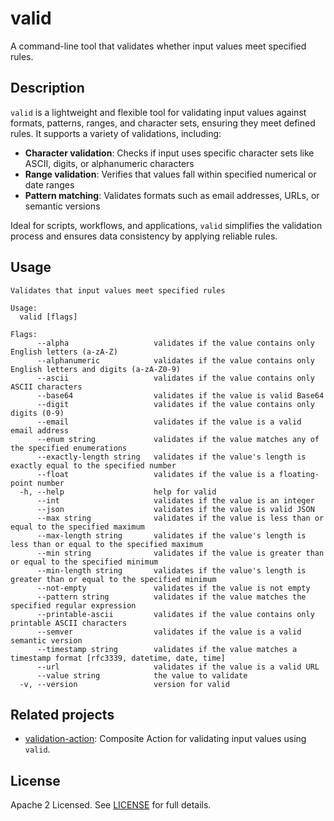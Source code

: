 # valid

A command-line tool that validates whether input values meet specified rules.

## Description

`valid` is a lightweight and flexible tool for validating input values against formats, patterns, ranges, and character sets, ensuring they meet defined rules.
It supports a variety of validations, including:

- **Character validation**: Checks if input uses specific character sets like ASCII, digits, or alphanumeric characters
- **Range validation**: Verifies that values fall within specified numerical or date ranges
- **Pattern matching**: Validates formats such as email addresses, URLs, or semantic versions

Ideal for scripts, workflows, and applications, `valid` simplifies the validation process and ensures data consistency by applying reliable rules.

## Usage

```shell
Validates that input values meet specified rules

Usage:
  valid [flags]

Flags:
      --alpha                   validates if the value contains only English letters (a-zA-Z)
      --alphanumeric            validates if the value contains only English letters and digits (a-zA-Z0-9)
      --ascii                   validates if the value contains only ASCII characters
      --base64                  validates if the value is valid Base64
      --digit                   validates if the value contains only digits (0-9)
      --email                   validates if the value is a valid email address
      --enum string             validates if the value matches any of the specified enumerations
      --exactly-length string   validates if the value's length is exactly equal to the specified number
      --float                   validates if the value is a floating-point number
  -h, --help                    help for valid
      --int                     validates if the value is an integer
      --json                    validates if the value is valid JSON
      --max string              validates if the value is less than or equal to the specified maximum
      --max-length string       validates if the value's length is less than or equal to the specified maximum
      --min string              validates if the value is greater than or equal to the specified minimum
      --min-length string       validates if the value's length is greater than or equal to the specified minimum
      --not-empty               validates if the value is not empty
      --pattern string          validates if the value matches the specified regular expression
      --printable-ascii         validates if the value contains only printable ASCII characters
      --semver                  validates if the value is a valid semantic version
      --timestamp string        validates if the value matches a timestamp format [rfc3339, datetime, date, time]
      --url                     validates if the value is a valid URL
      --value string            the value to validate
  -v, --version                 version for valid
```

## Related projects

- [validation-action](https://github.com/tmknom/validation-action): Composite Action for validating input values using `valid`.

## License

Apache 2 Licensed. See [LICENSE](LICENSE) for full details.
